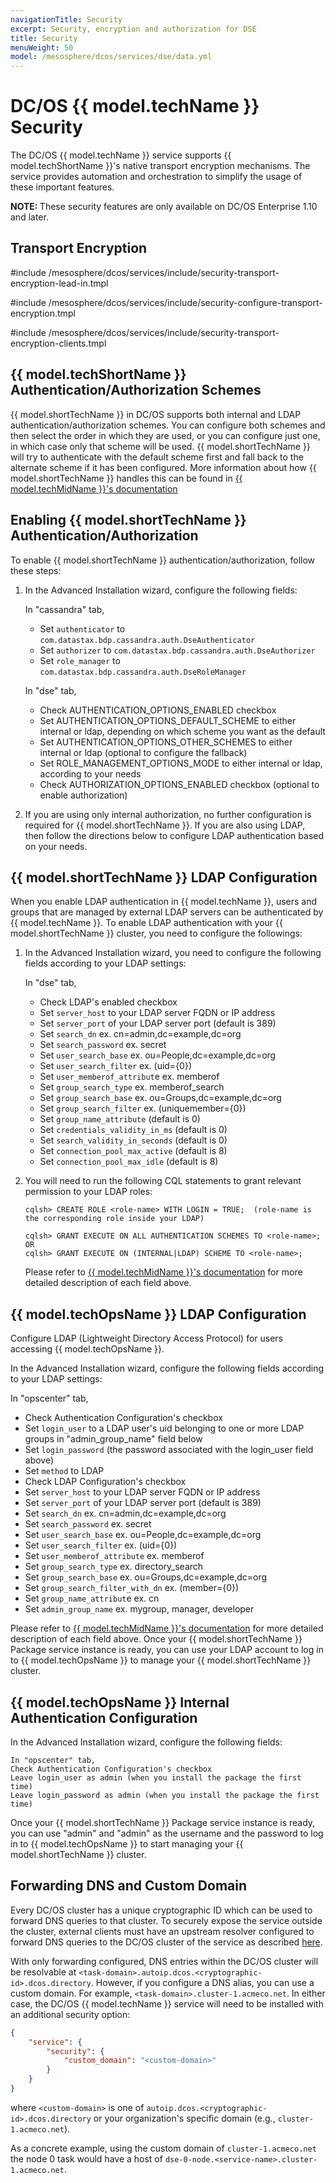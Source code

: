 ```yaml
---
navigationTitle: Security
excerpt: Security, encryption and authorization for DSE
title: Security
menuWeight: 50
model: /mesosphere/dcos/services/dse/data.yml
---
```


# DC/OS {{ model.techName }} Security

The DC/OS {{ model.techName }} service supports {{ model.techShortName }}'s native transport encryption mechanisms. The service provides automation and orchestration to simplify the usage of these important features.

<p class="message--note"><strong>NOTE: </strong> These security features are only available on DC/OS Enterprise 1.10 and later. </p>

## Transport Encryption

#include /mesosphere/dcos/services/include/security-transport-encryption-lead-in.tmpl

#include /mesosphere/dcos/services/include/security-configure-transport-encryption.tmpl

#include /mesosphere/dcos/services/include/security-transport-encryption-clients.tmpl

## {{ model.techShortName }} Authentication/Authorization Schemes
{{ model.shortTechName }} in DC/OS supports both internal and LDAP authentication/authorization schemes.  You can configure both schemes and then select the order in which they are used, or you can configure just one, in which case only that scheme will be used.  {{ model.shortTechName }} will try to authenticate with the default scheme first and fall back to the alternate scheme if it has been configured. More information about how {{ model.shortTechName }} handles this can be found in [{{ model.techMidName }}'s documentation](http://docs.datastax.com/en/dse/5.1/dse-admin/datastax_enterprise/security/secDSEUnifiedAuthAbout.html)

## Enabling {{ model.shortTechName }} Authentication/Authorization
To enable {{ model.shortTechName }} authentication/authorization, follow these steps:

1. In the Advanced Installation wizard, configure the following fields:
        
    In "cassandra" tab,
    - Set `authenticator` to `com.datastax.bdp.cassandra.auth.DseAuthenticator`
    - Set `authorizer` to `com.datastax.bdp.cassandra.auth.DseAuthorizer`
    - Set `role_manager` to `com.datastax.bdp.cassandra.auth.DseRoleManager`

    In "dse" tab,
    - Check AUTHENTICATION_OPTIONS_ENABLED checkbox
    - Set AUTHENTICATION_OPTIONS_DEFAULT_SCHEME to either internal or ldap, depending on which scheme you want as the default
    - Set AUTHENTICATION_OPTIONS_OTHER_SCHEMES to either internal or ldap (optional to configure the fallback)
    - Set ROLE_MANAGEMENT_OPTIONS_MODE to either internal or ldap, according to your needs
    - Check AUTHORIZATION_OPTIONS_ENABLED checkbox (optional to enable authorization)
      
1. If you are using only internal authorization, no further configuration is required for {{ model.shortTechName }}. If you are also using LDAP, then follow the directions below to configure LDAP authentication based on your needs.


## {{ model.shortTechName }} LDAP Configuration
When you enable LDAP authentication in {{ model.techName }}, users and groups that are managed by external LDAP servers can be authenticated by {{ model.techName }}.  To enable LDAP authentication with your {{ model.shortTechName }} cluster, you need to configure the followings:

1. In the Advanced Installation wizard, you need to configure the following fields according to your LDAP settings:

    In "dse" tab,
    - Check LDAP's enabled checkbox
    - Set `server_host` to your LDAP server FQDN or IP address
    - Set `server_port` of your LDAP server port (default is 389)
    - Set `search_dn`  ex. cn=admin,dc=example,dc=org
    - Set `search_password`  ex. secret
    - Set `user_search_base`  ex. ou=People,dc=example,dc=org
    - Set `user_search_filter`  ex. (uid={0})
    - Set `user_memberof_attribut`e  ex. memberof
    - Set `group_search_type`  ex. memberof_search
    - Set `group_search_base`  ex. ou=Groups,dc=example,dc=org
    - Set `group_search_filter`  ex. (uniquemember={0})
    - Set `group_name_attribute`  (default is 0)
    - Set `credentials_validity_in_ms`  (default is 0)
    - Set `search_validity_in_seconds`  (default is 0)
    - Set `connection_pool_max_active`  (default is 8)
    - Set `connection_pool_max_idle`  (default is 8)

1. You will need to run the following CQL statements to grant relevant permission to your LDAP roles:

      ```
      cqlsh> CREATE ROLE <role-name> WITH LOGIN = TRUE;  (role-name is the corresponding role inside your LDAP)

      cqlsh> GRANT EXECUTE ON ALL AUTHENTICATION SCHEMES TO <role-name>;  OR
      cqlsh> GRANT EXECUTE ON (INTERNAL|LDAP) SCHEME TO <role-name>;
      ```
      Please refer to [{{ model.techMidName }}'s documentation](http://docs.datastax.com/en/latest-dse/datastax_enterprise/sec/authLdapConfig.html) for more detailed description of each field above.

## {{ model.techOpsName }} LDAP Configuration
Configure LDAP (Lightweight Directory Access Protocol) for users accessing {{ model.techOpsName }}.

In the Advanced Installation wizard, configure the following fields according to your LDAP settings:
  
   In "opscenter" tab,
   - Check Authentication Configuration's checkbox
   - Set `login_user` to a LDAP user's uid belonging to one or more LDAP groups in "admin_group_name" field below
   - Set `login_password` (the password associated with the login_user field above)
   - Set `method` to LDAP
   - Check LDAP Configuration's checkbox
   - Set `server_host` to your LDAP server FQDN or IP address
   - Set `server_port` of your LDAP server port (default is 389)
   - Set `search_dn`  ex. cn=admin,dc=example,dc=org
   - Set `search_password`  ex. secret
   - Set `user_search_base`  ex. ou=People,dc=example,dc=org
   - Set `user_search_filter`  ex. (uid={0})
   - Set `user_memberof_attribute`  ex. memberof
   - Set `group_search_type`  ex. directory_search
   - Set `group_search_base`  ex. ou=Groups,dc=example,dc=org
   - Set `group_search_filter_with_dn`  ex. (member={0})
   - Set `group_name_attribut`e  ex. cn
   - Set `admin_group_name`  ex. mygroup, manager, developer
 
Please refer to [{{ model.techMidName }}'s documentation](https://docs.datastax.com/en/latest-opsc/opsc/configure/opscConfigLDAP.html) for more detailed description of each field above.
Once your {{ model.shortTechName }} Package service instance is ready, you can use your LDAP account to log in to {{ model.techOpsName }} to manage your {{ model.shortTechName }} cluster.

## {{ model.techOpsName }} Internal Authentication Configuration


In the Advanced Installation wizard, configure the following fields:

   ```
   In "opscenter" tab,
   Check Authentication Configuration's checkbox
   Leave login_user as admin (when you install the package the first time)
   Leave login_password as admin (when you install the package the first time)
   ```
Once your {{ model.shortTechName }} Package service instance is ready, you can use "admin" and "admin" as the username and the password to log in to {{ model.techOpsName }} to start managing your {{ model.shortTechName }} cluster.

## <a name="Forwarding DNS and Custom Domain"></a> Forwarding DNS and Custom Domain

Every DC/OS cluster has a unique cryptographic ID which can be used to forward DNS queries to that cluster. To securely expose the service outside the cluster, external clients must have an upstream resolver configured to forward DNS queries to the DC/OS cluster of the service as described [here](/mesosphere/dcos/latest/networking/DNS/mesos-dns/expose-mesos-zone/).

With only forwarding configured, DNS entries within the DC/OS cluster will be resolvable at `<task-domain>.autoip.dcos.<cryptographic-id>.dcos.directory`. However, if you configure a DNS alias, you can use a custom domain. For example, `<task-domain>.cluster-1.acmeco.net`. In either case, the DC/OS {{ model.techName }} service will need to be installed with an additional security option:
```json
{
    "service": {
        "security": {
            "custom_domain": "<custom-domain>"
        }
    }
}
```
where `<custom-domain>` is one of `autoip.dcos.<cryptographic-id>.dcos.directory` or your organization's specific domain (e.g., `cluster-1.acmeco.net`).

As a concrete example, using the custom domain of `cluster-1.acmeco.net` the node 0 task would have a host of `dse-0-node.<service-name>.cluster-1.acmeco.net`.